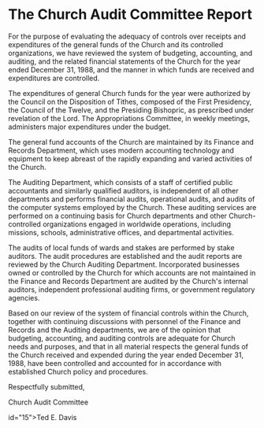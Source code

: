 # The Church Audit Committee Report

For the purpose of evaluating the adequacy of controls over receipts and
expenditures of the general funds of the Church and its controlled
organizations, we have reviewed the system of budgeting, accounting, and
auditing, and the related financial statements of the Church for the year
ended December 31, 1988, and the manner in which funds are received and
expenditures are controlled.

The expenditures of general Church funds for the year were authorized by the
Council on the Disposition of Tithes, composed of the First Presidency, the
Council of the Twelve, and the Presiding Bishopric, as prescribed under
revelation of the Lord. The Appropriations Committee, in weekly meetings,
administers major expenditures under the budget.

The general fund accounts of the Church are maintained by its Finance and
Records Department, which uses modern accounting technology and equipment to
keep abreast of the rapidly expanding and varied activities of the Church.

The Auditing Department, which consists of a staff of certified public
accountants and similarly qualified auditors, is independent of all other
departments and performs financial audits, operational audits, and audits of
the computer systems employed by the Church. These auditing services are
performed on a continuing basis for Church departments and other Church-
controlled organizations engaged in worldwide operations, including missions,
schools, administrative offices, and departmental activities.

The audits of local funds of wards and stakes are performed by stake auditors.
The audit procedures are established and the audit reports are reviewed by the
Church Auditing Department. Incorporated businesses owned or controlled by the
Church for which accounts are not maintained in the Finance and Records
Department are audited by the Church's internal auditors, independent
professional auditing firms, or government regulatory agencies.

Based on our review of the system of financial controls within the Church,
together with continuing discussions with personnel of the Finance and Records
and the Auditing departments, we are of the opinion that budgeting,
accounting, and auditing controls are adequate for Church needs and purposes,
and that in all material respects the general funds of the Church received and
expended during the year ended December 31, 1988, have been controlled and
accounted for in accordance with established Church policy and procedures.

Respectfully submitted,

Church Audit Committee

id="15"&gt;Ted E. Davis

